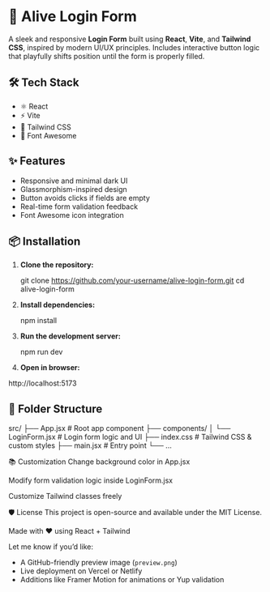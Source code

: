 # 🔐 Alive Login Form

A sleek and responsive **Login Form** built using **React**, **Vite**, and **Tailwind CSS**, inspired by modern UI/UX principles. Includes interactive button logic that playfully shifts position until the form is properly filled.

## 🛠 Tech Stack

- ⚛️ React
- ⚡ Vite
- 💨 Tailwind CSS
- 🎨 Font Awesome

## ✨ Features

- Responsive and minimal dark UI
- Glassmorphism-inspired design
- Button avoids clicks if fields are empty
- Real-time form validation feedback
- Font Awesome icon integration

## 📦 Installation

1. **Clone the repository:**

   git clone https://github.com/your-username/alive-login-form.git
   cd alive-login-form

2. **Install dependencies:**

   npm install

3. **Run the development server:**

   npm run dev

4. **Open in browser:**

  http://localhost:5173

## 🧾 Folder Structure

src/
├── App.jsx             # Root app component
├── components/
│   └── LoginForm.jsx   # Login form logic and UI
├── index.css           # Tailwind CSS & custom styles
├── main.jsx            # Entry point
└── ...

📚 Customization
Change background color in App.jsx

Modify form validation logic inside LoginForm.jsx

Customize Tailwind classes freely

🛡 License
This project is open-source and available under the MIT License.

Made with ❤️ using React + Tailwind

Let me know if you’d like:
- A GitHub-friendly preview image (`preview.png`)
- Live deployment on Vercel or Netlify
- Additions like Framer Motion for animations or Yup validation